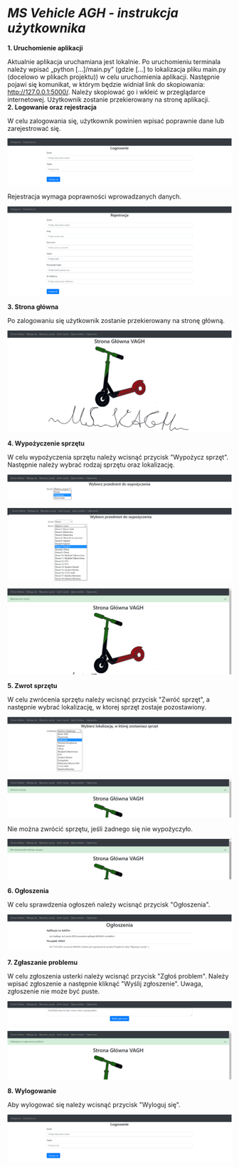 # _MS Vehicle AGH - instrukcja użytkownika_

<b> 1. Uruchomienie aplikacji </b>

Aktualnie aplikacja uruchamiana jest lokalnie. Po uruchomieniu terminala należy wpisać „python […]/main.py” (gdzie […]
to lokalizacja pliku main.py (docelowo w plikach projektu)) w celu uruchomienia aplikacji. Następnie pojawi się
komunikat, w którym będzie widniał link do skopiowania: http://127.0.0.1:5000/. Należy skopiować go i wkleić w
przeglądarce internetowej. Użytkownik zostanie przekierowany na stronę aplikacji.  
<b> 2. Logowanie oraz rejestracja </b>  

W celu zalogowania się, użytkownik powinien wpisać poprawnie dane lub
zarejestrować się.

![](website/images/login.png)

Rejestracja wymaga poprawności wprowadzanych danych.

![](website/images/register.png)

<b> 3. Strona główna </b>

Po zalogowaniu się użytkownik zostanie przekierowany na stronę główną.

![](website/images/home.png)

<b> 4. Wypożyczenie sprzętu </b>

W celu wypożyczenia sprzętu należy wcisnąć przycisk "Wypożycz sprzęt". Następnie należy wybrać rodzaj sprzętu oraz 
lokalizację.

![](website/images/rent1.png)

![](website/images/rent2.png)

![](website/images/rent3.png)

<b> 5. Zwrot sprzętu </b>

W celu zwrócenia sprzętu należy wcisnąć przycisk "Zwróć sprzęt", a następnie wybrać lokalizację, w ktorej sprzęt zostaje
pozostawiony.

![](website/images/return1.png)

![](website/images/return2.png)

Nie można zwrócić sprzętu, jeśli żadnego się nie wypożyczyło.

![](website/images/return3.png)

<b> 6. Ogłoszenia </b>

W celu sprawdzenia ogłoszeń należy wcisnąć przycisk "Ogłoszenia".

![](website/images/announcement.png)

<b> 7. Zgłaszanie problemu </b>

W celu zgłoszenia usterki należy wcisnąć przycisk "Zgłoś problem". Należy wpisać zgłoszenie a następnie kliknąć "Wyślij 
zgłoszenie". Uwaga, zgłoszenie nie może być puste.

![](website/images/report.png)

![](website/images/report2.png)

<b> 8. Wylogowanie </b>

Aby wylogować się należy wcisnąć przycisk "Wyloguj się".

![](website/images/login.png)